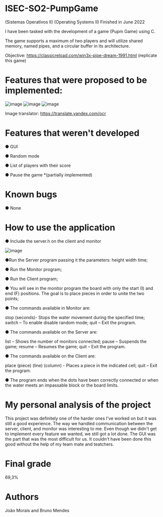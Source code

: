 # ISEC-SO2-PumpGame
(Sistemas Operativos II)
(Operating Systems II)
Finished in June 2022

I have been tasked with the development of a game (Pupm Game) using C.

The game supports a maximum of two players and will utilize shared memory, named pipes, and a circular buffer in its architecture. 

Objective: https://classicreload.com/win3x-pipe-dream-1991.html (replicate this game)




# Features that were proposed to be implemented:

![image](https://user-images.githubusercontent.com/72463113/211691061-9ac26738-dbf7-44a0-a7fd-bac1eb5f29e7.png)
![image](https://user-images.githubusercontent.com/72463113/211691099-c96d838e-80c9-46f0-ad75-52438bd46f94.png)
![image](https://user-images.githubusercontent.com/72463113/211691125-fdec6cb4-da4e-49a8-9861-b9b6a5a5c748.png)

Image translator: https://translate.yandex.com/ocr




# Features that weren't developed 

● GUI

● Random mode

● List of players with their score

● Pause the game *(partially implemented)




# Known bugs

● None




# How to use the application 

● Include the server.h on the client and monitor

![image](https://user-images.githubusercontent.com/72463113/211689481-56f284be-f0fe-4d2a-b9ff-7a832897b37a.png)

●Run the Server program passing it the parameters: height width time;

● Run the Monitor program;

● Run the Client program;

● You will see in the monitor program the board with only the start (I) and end (F) positions. The goal is to place pieces in order to unite the two points;

● The commands available in Monitor are:

stop (seconds)- Stops the water movement during the specified time;
switch – To enable disable random mode;
quit – Exit the program.

● The commands available on the Server are:

list – Shows the number of monitors connected;
pause – Suspends the game;
resume – Resumes the game;
quit – Exit the program.

● The commands available on the Client are:

place (piece) (line) (column) - Places a piece in the indicated cell;
quit – Exit the program.

● The program ends when the dots have been correctly connected or when the water meets an impassable block or the board limits.




# My personal analysis of the project

This project was definitely one of the harder ones I've worked on but it was still a good experience. The way we handled communication between the server, client, and monitor was interesting to me. Even though we didn't get to implement every feature we wanted, we still got a lot done. The GUI was the part that was the most difficult for us. It couldn't have been done this good without the help of my team mate and teatchers.




# Final grade

69,3%




# Authors

João Morais and Bruno Mendes
